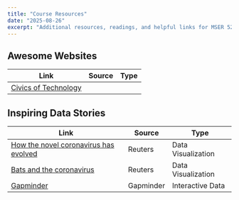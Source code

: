 ```yaml
---
title: "Course Resources"
date: "2025-08-26"
excerpt: "Additional resources, readings, and helpful links for MSER 521"
---
```


## Awesome Websites

| Link | Source | Type |
|------|--------|------|
| [Civics of Technology](https://www.civicsoftechnology.org/) | | 

## Inspiring Data Stories

| Link | Source | Type |
|------|--------|------|
| [How the novel coronavirus has evolved](https://www.reuters.com/graphics/HEALTH-CORONAVIRUS/EVOLUTION/yxmpjqkdzvr/) | Reuters | Data Visualization |
| [Bats and the coronavirus](https://www.reuters.com/graphics/HEALTH-CORONAVIRUS/BATS/qzjpqglbxpx/) | Reuters | Data Visualization |
| [Gapminder](https://www.gapminder.org/) | Gapminder | Interactive Data |
